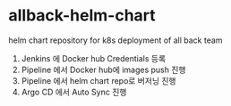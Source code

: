 # allback-helm-chart
helm chart repository for k8s deployment of all back team


1. Jenkins 에 Docker hub Credentials 등록
2. Pipeline 에서 Docker hub에 images push 진행
3. Pipeline 에서 helm chart repo로 버저닝 진행
4. Argo CD 에서 Auto Sync 진행
